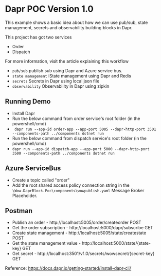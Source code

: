 # Dapr POC Version 1.0

This example shows a basic idea about how we can use pub/sub, state management, secrets and observability building blocks in Dapr.

This project has got two services
- Order
- Dispatch

For more information, visit the article explaining this workflow

- `pub/sub` publish sub using Dapr and Azure service bus.
- `state management` iState management using Dapr and Redis
- `secrets` Secrets in Dapr using local json file
- `observability` Observability in Dapr using zipkin

## Running Demo

- Install Dapr
- Run the below command from order service's root folder (in the powershell/cmd)  
- ``` dapr run --app-id order-app --app-port 5005 --dapr-http-port 3501 --components-path ../components dotnet run```
- Run the below command from dispatch service's root folder (in the powershell/cmd)
- ```dapr run --app-id dispatch-app --app-port 5000 --dapr-http-port 3500 --components-path ../components dotnet run```

## Azure ServiceBus
- Create a topic called "order"
- Add the root shared access policy connection string in the `\Wow.DaprBlock.Poc\components\wowpublish.yaml` Message Broker Placeholder.

## Postman
- Publish an order - http://localhost:5005/order/createorder POST
- Get the order subscription - http://localhost:5000/dapr/subscribe GET
- Create state management - http://localhost:5005/state/createstate POST
- Get the state management value - http://localhost:5000/state/{state-key} GET
- Get secret - http://localhost:3501/v1.0/secrets/wowsecret/{secret-key} GET

Reference: https://docs.dapr.io/getting-started/install-dapr-cli/
